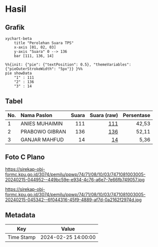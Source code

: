 # Hasil

## Grafik

```mermaid
xychart-beta
    title "Perolehan Suara TPS"
    x-axis [01, 02, 03]
    y-axis "Suara" 0 --> 136
    bar [111, 136, 14]
```

```mermaid
%%{init: {"pie": {"textPosition": 0.5}, "themeVariables": {"pieOuterStrokeWidth": "5px"}} }%%
pie showData
    "1" : 111
    "2" : 136
    "3" : 14
```

## Tabel

| No. | Nama Paslon    | Suara | Suara (raw) | Persentase |
|:--- |:-------------- | -----:| -----------:| ----------:|
| 1   | ANIES MUHAIMIN | 111   | [111][p-1]  | 42,53      |
| 2   | PRABOWO GIBRAN | 136   | [136][p-2]  | 52,11      |
| 3   | GANJAR MAHFUD  | 14    | [14][p-3]   | 5,36       |


[p-1]: https://github.com/gigit-pemilu/pemilu-2024-74-sulawesi-tenggara/blob/main/pilpres/hitung-suara/sub/74-sulawesi-tenggara/sub/71-kota-kendari/sub/08-kadia/sub/1003-pondambea/sub/005-tps/sub/paslon-1.txt
[p-2]: https://github.com/gigit-pemilu/pemilu-2024-74-sulawesi-tenggara/blob/main/pilpres/hitung-suara/sub/74-sulawesi-tenggara/sub/71-kota-kendari/sub/08-kadia/sub/1003-pondambea/sub/005-tps/sub/paslon-2.txt
[p-3]: https://github.com/gigit-pemilu/pemilu-2024-74-sulawesi-tenggara/blob/main/pilpres/hitung-suara/sub/74-sulawesi-tenggara/sub/71-kota-kendari/sub/08-kadia/sub/1003-pondambea/sub/005-tps/sub/paslon-3.txt

## Foto C Plano

https://sirekap-obj-formc.kpu.go.id/3074/pemilu/ppwp/74/71/08/10/03/7471081003005-20240215-044952--449bc59e-e934-4c76-a6e7-7e66fb749057.jpg

https://sirekap-obj-formc.kpu.go.id/3074/pemilu/ppwp/74/71/08/10/03/7471081003005-20240215-045342--6f044316-45f9-4889-af7d-0a2162f2974d.jpg


## Metadata

| Key        | Value               |
| ---------- | ------------------- |
| Time Stamp | 2024-02-25 14:00:00 |



